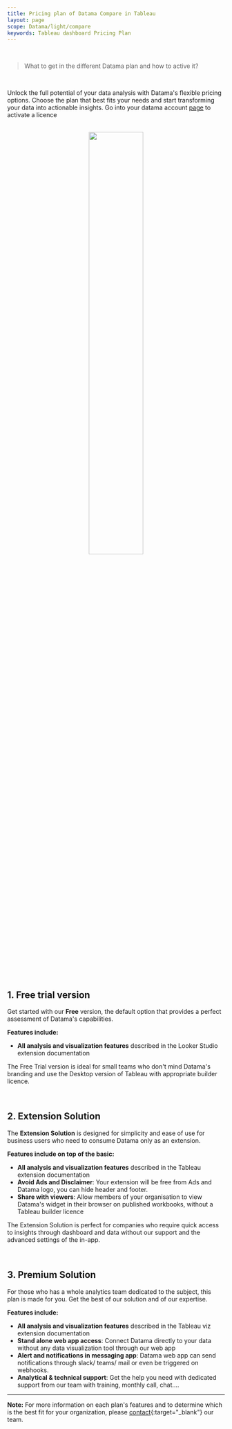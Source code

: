 ```yaml
---
title: Pricing plan of Datama Compare in Tableau
layout: page
scope: Datama/light/compare
keywords: Tableau dashboard Pricing Plan
---
```


<br/>

> What to get in the different Datama plan and how to active it?

<br/>

Unlock the full potential of your data analysis with Datama's flexible pricing options. Choose the plan that best fits your needs and start transforming your data into actionable insights. Go into your datama account [page](https://app.datama.io/a/dashboard/subscribe) to activate a licence

<br>

<center><img style="width:50%" src="{{site.url}}/{{site.baseurl}}/extensions/assets/plan_datama.png" /></center>

## 1. Free trial version

Get started with our **Free** version, the default option that provides a perfect assessment of Datama's capabilities.

**Features include:**
- **All analysis and visualization features** described in the Looker Studio extension documentation

The Free Trial version is ideal for small teams who don't mind Datama's branding and use the Desktop version of Tableau with appropriate builder licence.

<br>

## 2. Extension Solution

The **Extension Solution** is designed for simplicity and ease of use for business users who need to consume Datama only as an extension.

**Features include on top of the basic:**
- **All analysis and visualization features** described in the Tableau extension documentation
- **Avoid Ads and Disclaimer**: Your extension will be free from Ads and Datama logo, you can hide header and footer.
- **Share with viewers**: Allow members of your organisation to view Datama's widget in their browser on published workbooks, without a Tableau builder licence

The Extension Solution is perfect for companies who require quick access to insights through dashboard and data without our support and the advanced settings of the in-app.

<br/>

## 3. Premium Solution

For those who has a whole analytics team dedicated to the subject, this plan is made for you. Get the best of our solution and of our expertise.

**Features include:**
- **All analysis and visualization features** described in the Tableau viz extension documentation
- **Stand alone web app access**: Connect Datama directly to your data without any data visualization tool through our web app
- **Alert and notifications in messaging app**: Datama web app can send notifications through slack/ teams/ mail or even be triggered on webhooks. 
- **Analytical & technical support**: Get the help you need with dedicated support from our team with training, monthly call, chat....

---

**Note:** For more information on each plan's features and to determine which is the best fit for your organization, please [contact](https://Datama.io/lets-talk/){:target="_blank"} our team.
